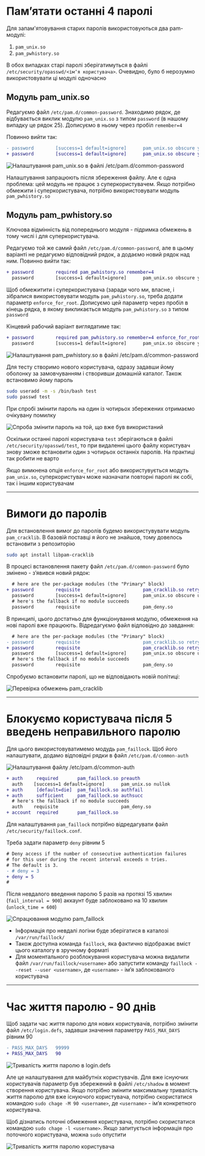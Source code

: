 # Памʼятати останні 4 паролі
Для запам'ятовування старих паролів використовуються два pam-модулі:
1. `pam_unix.so`
2. `pam_pwhistory.so`

В обох випадках старі паролі зберігатимуться в файлі `/etc/security/opasswd/<імʼя користувача>`. Очевидно, було б нерозумно використовувати ці модулі одночасно

## Модуль pam_unix.so
Редагуємо файл `/etc/pam.d/common-password`. Знаходимо рядок, де відбувається виклик модулю `pam_unix.so` з типом `password` (в нашому випадку це рядок 25). Дописуємо в ньому через пробіл `remember=4`

Повинно вийти так:
```diff
- password        [success=1 default=ignore]      pam_unix.so obscure yescrypt
+ password        [success=1 default=ignore]      pam_unix.so obscure yescrypt remember=4
```

![Налаштування pam_unix.so в файлі /etc/pam.d/common-password](pam_unix.png)

Налаштування запрацюють після збереження файлу. Але є одна проблема: цей модуль не працює з суперкористувачем. Якщо потрібно обмежити і суперкористувача, потрібно використовувати модуль `pam_pwhistory.so`

## Модуль pam_pwhistory.so
Ключова відмінність від попереднього модуля - підримка обмежень в тому числі і для суперкористувача.

Редагуємо той же самий файл `/etc/pam.d/common-password`, але в цьому варіанті не редагуємо відповідний рядок, а додаємо новий рядок над ним. Повинно вийти так:
```diff
+ password        required pam_pwhistory.so remember=4
  password        [success=1 default=ignore]      pam_unix.so obscure yescryp
```

Щоб обмежитити і суперкористувача (заради чого ми, власне, і зібралися використовувати модуль `pam_pwhistory.so`, треба додати параметр `enforce_for_root`. Дописуємо цей параметр через пробіл в кінець рядка, в якому викликається модуль `pam_pwhistory.so` з типом `password`

Кінцевий рабочий варіант виглядатиме так:

```diff
+ password        required pam_pwhistory.so remember=4 enforce_for_root
  password        [success=1 default=ignore]      pam_unix.so obscure yescryp
```

![Налаштування pam_pwhistory.so в файлі /etc/pam.d/common-password](pam_pwhistory.png)

Для тесту створимо нового користувача, одразу задавши йому оболонку за замовчуванням і створивши домашній каталог. Також встановимо йому пароль

```bash
sudo useradd -m -s /bin/bash test
sudo passwd test
```

При спробі змінити пароль на один із чотирьох збережених отримаємо очікувану помилку

![Спроба змінити пароль на той, що вже був використаний](password_used.png)

Оскільки останні паролі користувача `test` зберігаються в файлі `/etc/security/opasswd/test`, то при видаленні цього файлу користувач знову зможе встановити один з чотирьох останніх паролів. На практиці так робити не варто

Якщо вимкнена опція `enforce_for_root` або використувується модуть `pam_unix.so`, суперкористувач може назначати повторні паролі як собі, так і іншим користувачам

___

# Вимоги до паролів

Для встановлення вимог до паролів будемо використувувати модуль `pam_cracklib`. В базовій поставці я його не знайшов, тому довелось встановити з репозиторію
```bash
sudo apt install libpam-cracklib
```

В процесі встановлення пакету  файл `/etc/pam.d/common-password` було змінено - зʼявився новий рядок:

```diff
  # here are the per-package modules (the "Primary" block)
+ password        requisite                       pam_cracklib.so retry=3 minlen=8 difok=3
  password        [success=1 default=ignore]      pam_unix.so obscure use_authtok try_first_pass yescrypt
  # here's the fallback if no module succeeds
  password        requisite                       pam_deny.so
```

В принципі, цього достатньо для функціонування модулю, обмеження на нові паролі вже працюють. Відредагуємо файл відповідно до завдання:

```diff
  # here are the per-package modules (the "Primary" block)
- password        requisite                       pam_cracklib.so retry=3 minlen=8 difok=3
+ password        requisite                       pam_cracklib.so retry=3 minlen=8 lcredit=-1 ucredit=-2 dcredit=-2 ocredit=-1
  password        [success=1 default=ignore]      pam_unix.so obscure use_authtok try_first_pass yescrypt
  # here's the fallback if no module succeeds
  password        requisite                       pam_deny.so
```

Спробуємо встановити паролі, що не відповідають новій політиці:

![Перевірка обмежень pam_cracklib](cracklib_test.png)

___

# Блокуємо користувача після 5 введень неправильного паролю
Для цього використовуватимемо модудь `pam_faillock`. Щоб його налаштувати, додамо відповідні рядки в файл `/etc/pam.d/common-auth`

![Налаштування файлу /etc/pam.d/common-auth](common_auth.png)

```diff
+ auth     required       pam_faillock.so preauth
  auth    [success=1 default=ignore]      pam_unix.so nullok
+ auth     [default=die]  pam_faillock.so authfail
+ auth     sufficient     pam_faillock.so authsucc
  # here's the fallback if no module succeeds
  auth    requisite                       pam_deny.so
+ account  required       pam_faillock.so
```

Для налаштування `pam_faillock` потрібно відредагувати файл `/etc/security/faillock.conf`.

Треба задати параметр `deny` рівним 5

```diff
# Deny access if the number of consecutive authentication failures
# for this user during the recent interval exceeds n tries.
# The default is 3.
- # deny = 3
+ deny = 5
#
```

Після невдалого введення паролю 5 разів на протязі 15 хвилин (`fail_interval = 900`) аккаунт буде заблоковано на 10 хвилин (`unlock_time = 600`)

![Спрацювання модулю pam_faillock](faillock_result.png)


* Інформація про невдалі логіни буде зберігатися в каталозі `/var/run/faillock/`
* Також доступна команда `faillock`, яка фактично відображає вміст цього каталогу в зручному форматі
* Для моментального розблокування користувача можна видалити файл `/var/run/faillock/<username>` або запустити команду `faillock --reset --user <username>`, де `<username>` - імʼя заблокованого користувача
___

# Час життя паролю - 90 днів

Щоб задати час життя паролю для нових користувачів, потрібно змінити файл `/etc/login.defs`, задавши значення параметру `PASS_MAX_DAYS` рівним 90

```diff
- PASS_MAX_DAYS   99999
+ PASS_MAX_DAYS   90
```

![Тривалість життя паролю в login.defs](pass_max_days.png)


Але це налаштування для майбутніх користувачів. Для вже існуючих користувачів параметр був збережений в файлі `/etc/shadow` в момент створення користувача. Якщо потрібно змінити максимальну тривалість життя паролю для вже існуючого користувача, потрібно скористатися командою `sudo chage -M 90 <username>`, де `<username>` - імʼя конкретного користувача.

Щоб дізнатись поточні обмеження користувача, потрібно скористатися командою `sudo chage -l <username>`. Якщо запитується інформація про поточного користувача, можна `sudo` опустити

![Тривалість життя паролю користувача](chage_list.png)
